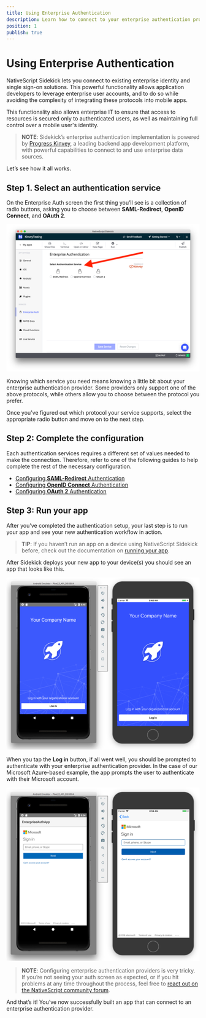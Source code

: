 ```yaml
---
title: Using Enterprise Authentication
description: Learn how to connect to your enterprise authentication provider, and how to leverage data from that provider in your apps.
position: 1
publish: true
---
```


# Using Enterprise Authentication

NativeScript Sidekick lets you connect to existing enterprise identity and single sign-on solutions. This powerful functionality allows application developers to leverage enterprise user accounts, and to do so while avoiding the complexity of integrating these protocols into mobile apps.

This functionality also allows enterprise IT to ensure that access to resources is secured only to authenticated users, as well as maintaining full control over a mobile user's identity. 

> **NOTE**: Sidekick’s enterprise authentication implementation is powered by [Progress Kinvey](https://www.kinvey.com/), a leading backend app development platform, with powerful capabilities to connect to and use enterprise data sources.

Let’s see how it all works.

## Step 1. Select an authentication service

On the Enterprise Auth screen the first thing you’ll see is a collection of radio buttons, asking you to choose between **SAML-Redirect**, **OpenID Connect**, and **OAuth 2**.

![](images/selecting-authentication-service.png)

Knowing which service you need means knowing a little bit about your enterprise authentication provider. Some providers only support one of the above protocols, while others allow you to choose between the protocol you prefer.

Once you’ve figured out which protocol your service supports, select the appropriate radio button and move on to the next step.

## Step 2: Complete the configuration

Each authentication services requires a different set of values needed to make the connection. Therefore, refer to one of the following guides to help complete the rest of the necessary configuration.

* [Configuring **SAML-Redirect** Authentication](saml.md)
* [Configuring **OpenID Connect** Authentication](openid.md)
* [Configuring **OAuth 2** Authentication](oauth2.md)

## Step 3: Run your app

After you’ve completed the authentication setup, your last step is to run your app and see your new authentication workflow in action.

> **TIP**: If you haven’t run an app on a device using NativeScript Sidekick before, check out the documentation on [running your app](https://docs.nativescript.org/sidekick/user-guide/run-app/run-app-on-device).

After Sidekick deploys your new app to your device(s) you should see an app that looks like this.

![](images/template-in-action.png)

When you tap the **Log in** button, if all went well, you should be prompted to authenticate with your enterprise authentication provider. In the case of our Microsoft Azure-based example, the app prompts the user to authenticate with their Microsoft account.

![](images/app-auth-screen.png)

> **NOTE**: Configuring enterprise authentication providers is very tricky. If you’re not seeing your auth screen as expected, or if you hit problems at any time throughout the process, feel free to [react out on the NativeScript community forum](https://discourse.nativescript.org/c/Sidekick).

And that’s it! You’ve now successfully built an app that can connect to an enterprise authentication provider.
